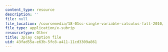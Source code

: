 ```yaml
---
content_type: resource
description: ''
file: null
file_location: /coursemedia/18-01sc-single-variable-calculus-fall-2010/43fad55ae63b5fc8a41111cd3309a861_7K1sB05pE0A.vtt
file_type: application/x-subrip
resourcetype: Other
title: 3play caption file
uid: 43fad55a-e63b-5fc8-a411-11cd3309a861
---
```

